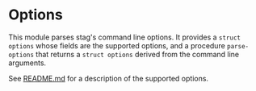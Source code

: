 Options
=======
This module parses stag's command line options. It provides a `struct options`
whose fields are the supported options, and a procedure `parse-options` that
returns a `struct options` derived from the command line arguments.

See [README.md](README.md) for a description of the supported options.